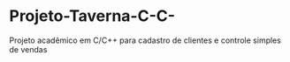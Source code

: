 # Projeto-Taverna-C-C-
Projeto acadêmico em C/C++ para cadastro de clientes e controle simples de vendas
